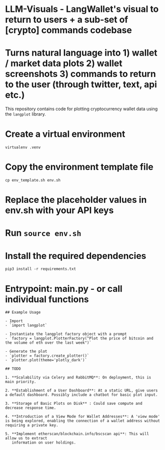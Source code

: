 # LLM-Visuals - LangWallet's visual to return to users + a sub-set of [crypto] commands codebase

# Turns natural language into 1) wallet / market data plots 2) wallet screenshots 3) commands to return to the user (through twitter, text, api etc.)

This repository contains code for plotting cryptocurrency wallet data using the `langplot` library.

# Create a virtual environment
`virtualenv .venv`

# Copy the environment template file
`cp env_template.sh env.sh`

# Replace the placeholder values in env.sh with your API keys

# Run `source env.sh`

# Install the required dependencies
`pip3 install -r requirements.txt`


# Entrypoint: main.py - or call individual functions


```
## Example Usage

- Import
- `import langplot`

- Instantiate the langplot factory object with a prompt
- `factory = langplot.PlotterFactory("Plot the price of bitcoin and the volume of eth over the last week")`

- Generate the plot
- `plotter = factory.create_plotter()`
- `plotter.plot(theme='plotly_dark')`

## TODO

1. **Scalability via Celery and RabbitMQ**: On deployment, this is main priority.

2. **Establishment of a User Dashboard**: At a static URL, give users a default dashboard. Possibly include a chatbot for basic plot input.

3. **Storage of Basic Plots on Disk** : Could save compute and decrease response time.

4. **Introduction of a View Mode for Wallet Addresses**: A 'view mode' is being explored, enabling the connection of a wallet address without requiring a private key.

5. **Implement etherscan/blockchain.info/bscscan api**: This will allow us to extract
   information on user holdings. 

